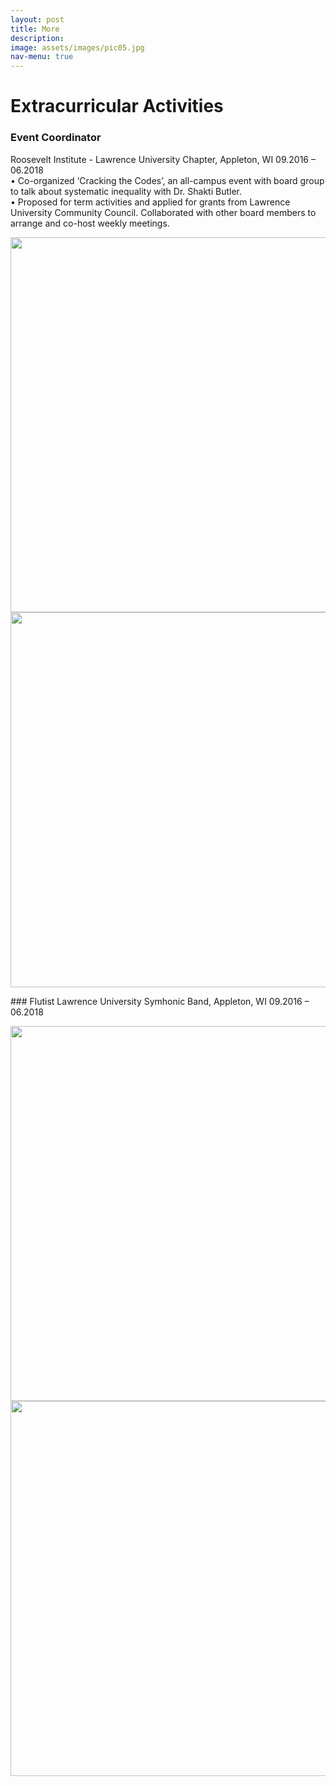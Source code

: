 ```yaml
---
layout: post
title: More
description: 
image: assets/images/pic05.jpg
nav-menu: true
---
```


# Extracurricular Activities

### Event Coordinator 
Roosevelt Institute - Lawrence University Chapter, Appleton, WI 09.2016 – 06.2018<br/>
• Co-organized ‘Cracking the Codes’, an all-campus event with board group to talk about systematic inequality with Dr. Shakti Butler.<br/>
• Proposed for term activities and applied for grants from Lawrence University Community Council. Collaborated with other board members to arrange and co-host weekly meetings.
<p float="left">
<img src="{{ "assets/images/rl.jpg" | absolute_url }}" alt="" style="width:600px"/>
<img src="{{ "assets/images/rl2.jpg" | absolute_url }}" alt="" style="width:600px"/>
</p>
### Flutist
Lawrence University Symhonic Band,  Appleton, WI 09.2016 – 06.2018
<p float="left">
<img src="{{ "assets/images/fl.jpg" | absolute_url }}" alt="" style="width:600px"/>
<img src="{{ "assets/images/fl2.jpg" | absolute_url }}" alt="" style="width:600px"/>
</p>
